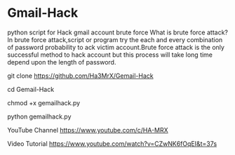 # Gmail-Hack

python script for Hack gmail account brute force
What is brute force attack?
In brute force attack,script or program try the each and every combination of password probability
to ack victim account.Brute force attack is the only successful method to hack account
but this process will take long time depend upon the length of password.

git clone https://github.com/Ha3MrX/Gemail-Hack


cd Gemail-Hack

chmod +x gemailhack.py

python gemailhack.py

YouTube Channel
https://www.youtube.com/c/HA-MRX

Video Tutorial
https://www.youtube.com/watch?v=CZwNK6fOqEI&t=37s

